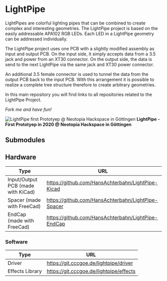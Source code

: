 # LightPipe

LightPipes are colorful lighting pipes that can be combined to create complex and interesting geometries. The LightPipe project is based on the easily addressable APA102 RGB LEDs. Each LED in a LightPipe geometry can be addressed individually.

The LightPipe project uses one PCB with a slightly modified assembly as input and output PCB. On the input side, it simply accepts data from a 3.5 jack and power from an XT30 connector. On the output side, the data is send to the next LightPipe via the same jack and XT30 power connector.

An additional 3.5 female connector is used to tunnel the data from the output PCB back to the input PCB. With this arrangement it is possible to realize a complete tree structure therefore to create arbitrary geometries.

In this main repository you will find links to all repositories related to the LightPipe Project.

*Fork me and have fun!*

![LightPipe first Prototyep @ Neotopia Hackspace in Göttingen](https://wiki.cccgoe.de/data/images/0/03/LightPipe--Lichteffekt1.jpg)
**LightPipe - First Prototyep in 2020 @ Neotopia Hackspace in Göttingen**




## Submodules

## Hardware

| Type                               | URL                                                |
| ---------------------------------- | -------------------------------------------------- |
| Input/Output PCB (made with KiCad) | https://github.com/HansAchterbahn/LightPipe-Kicad  |
| Spacer (made with FreeCad)         | https://github.com/HansAchterbahn/LightPipe-Spacer |
| EndCap (made with FreeCad)         | https://github.com/HansAchterbahn/LightPipe-EndCap |

### Software

| Type                               | URL                                                |
| ---------------------------------- | -------------------------------------------------- |
| Driver                             | https://git.cccgoe.de/lightpipe/driver             |
| Effects Library                    | https://git.cccgoe.de/lightpipe/effects            |
